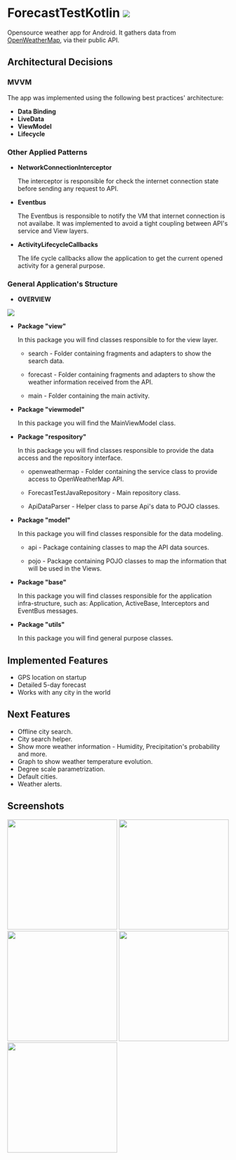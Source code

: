# ForecastTestKotlin <img src="https://i.imgur.com/bdtycwr.png">
Opensource weather app for Android. It gathers data from [OpenWeatherMap](https://openweathermap.org/), via their public API.


## Architectural Decisions
### MVVM
The app was implemented using the following best practices' architecture:

* __Data Binding__
* __LiveData__
* __ViewModel__
* __Lifecycle__

### Other Applied Patterns

* __NetworkConnectionInterceptor__

    The interceptor is responsible for check the internet connection state before sending any request to API.
  
* __Eventbus__

    The Eventbus is responsible to notify the VM that internet connection is not availabe. It was implemented to avoid a tight coupling between API's service and View layers. 

* __ActivityLifecycleCallbacks__

    The life cycle callbacks allow the application to get the current opened activity for a general purpose. 


### General Application's Structure

* __OVERVIEW__

[<img src="https://i.imgur.com/SBR3g5C.png">](https://i.imgur.com/SBR3g5C.png)


* __Package "view"__

    In this package you will find classes responsible to for the view layer.
    
    - search - Folder containing fragments and adapters to show the search data.
    
    - forecast - Folder containing fragments and adapters to show the weather information received from the API.
    
    - main - Folder containing the main activity.
    
* __Package "viewmodel"__

    In this package you will find the MainViewModel class.

* __Package "respository"__

    In this package you will find classes responsible to provide the data access and the repository interface.

    - openweathermap - Folder containing the service class to provide access to OpenWeatherMap API. 
    
    - ForecastTestJavaRepository - Main repository class.
    
    - ApiDataParser - Helper class to parse Api's data to POJO classes. 

* __Package "model"__

    In this package you will find classes responsible for the data modeling.
    
    - api -  Package containing classes to map the API data sources.
    
    - pojo - Package containing POJO classes to map the information that will be used in the Views. 

* __Package "base"__
    
    In this package you will find classes responsible for the application infra-structure, such as: Application, ActiveBase, Interceptors and EventBus messages.

* __Package "utils"__

    In this package you will find general purpose classes.

## Implemented Features
* GPS location on startup
* Detailed 5-day forecast
* Works with any city in the world

## Next Features
* Offline city search.
* City search helper.
* Show more weather information - Humidity, Precipitation's probability and more.
* Graph to show weather temperature evolution.
* Degree scale parametrization.
* Default cities.
* Weather alerts.


## Screenshots

[<img src="https://i.imgur.com/0EZUsaW.png" width=250>](https://i.imgur.com/0EZUsaW.png)
[<img src="https://i.imgur.com/YYZ6qrF.png" width=250>](https://i.imgur.com/YYZ6qrF.png)
[<img src="https://i.imgur.com/I3e3rDl.png" width=250>](https://i.imgur.com/I3e3rDl.png)
[<img src="https://i.imgur.com/fpCLfh0.jpg" width=250>](https://i.imgur.com/fpCLfh0.jpg)
[<img src="https://i.imgur.com/mD7pSU5.jpg" width=250>](https://i.imgur.com/mD7pSU5.jpg)



